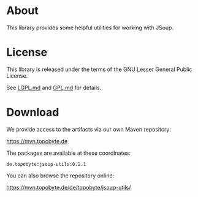 # About

This library provides some helpful utilities for working with JSoup.

# License

This library is released under the terms of the GNU Lesser General Public
License.

See [LGPL.md](LGPL.md) and [GPL.md](GPL.md) for details.

# Download

We provide access to the artifacts via our own Maven repository:

<https://mvn.topobyte.de>

The packages are available at these coordinates:

    de.topobyte:jsoup-utils:0.2.1

You can also browse the repository online:

<https://mvn.topobyte.de/de/topobyte/jsoup-utils/>
